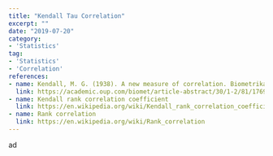 ```yaml
---
title: "Kendall Tau Correlation"
excerpt: ""
date: "2019-07-20"
category:
- 'Statistics'
tag:
- 'Statistics'
- 'Correlation'
references:
- name: Kendall, M. G. (1938). A new measure of correlation. Biometrika, 30(1–2), 81–93.
  link: https://academic.oup.com/biomet/article-abstract/30/1-2/81/176907?redirectedFrom=fulltext
- name: Kendall rank correlation coefficient
  link: https://en.wikipedia.org/wiki/Kendall_rank_correlation_coefficient
- name: Rank correlation
  link: https://en.wikipedia.org/wiki/Rank_correlation
---
```


ad